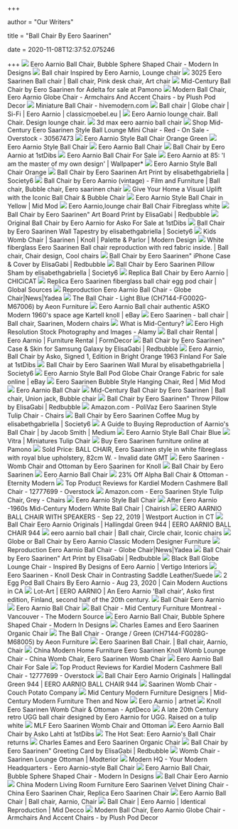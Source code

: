 +++
        
author = "Our Writers"
        
title = "Ball Chair By Eero Saarinen"
        
date = 2020-11-08T12:37:52.075246
        
+++
[ ![](https://sep.yimg.com/ay/yhst-132579190338039/eero-aarnio-style-ball-chair-88.jpg)](https://sep.yimg.com/ay/yhst-132579190338039/eero-aarnio-style-ball-chair-88.jpg) Eero Aarnio Ball Chair, Bubble Sphere Shaped Chair - Modern In Designs
[ ![](https://www.jinyuefurniture.com/u_file/1904/products/04/5823735849.jpg.500x500.jpg)](https://www.jinyuefurniture.com/u_file/1904/products/04/5823735849.jpg.500x500.jpg) Ball chair Inspired by Eero Aarnio, Lounge chair
[ ![](https://i.pinimg.com/originals/2c/ee/2b/2cee2b0eb5aa1d249be84431bed9201d.jpg)](https://i.pinimg.com/originals/2c/ee/2b/2cee2b0eb5aa1d249be84431bed9201d.jpg) 3025 Eero Saarinen Ball chair | Ball chair, Pink desk chair, Art chair
[ ![](https://cdn20.pamono.com/p/g/7/3/736300_0o76tt4h1h/mid-century-ball-chair-by-eero-saarinen-for-adelta-2.jpg)](https://cdn20.pamono.com/p/g/7/3/736300_0o76tt4h1h/mid-century-ball-chair-by-eero-saarinen-for-adelta-2.jpg) Mid-Century Ball Chair by Eero Saarinen for Adelta for sale at Pamono
[ ![](https://st.hzcdn.com/simgs/18414081056603cb_4-9013/home-design.jpg)](https://st.hzcdn.com/simgs/18414081056603cb_4-9013/home-design.jpg) Modern Ball Chair, Eero Aarnio Globe Chair - Armchairs And Accent Chairs -  by Plush Pod Decor
[ ![](https://hivemodern.com/public_resources/full/miniature-ball-chair-eero-aarnio-vitra-1.jpg)](https://hivemodern.com/public_resources/full/miniature-ball-chair-eero-aarnio-vitra-1.jpg) Miniature Ball Chair - hivemodern.com
[ ![](https://www.classicmoebel.eu/426-large_default/ball-chair-eero-aarnio.jpg)](https://www.classicmoebel.eu/426-large_default/ball-chair-eero-aarnio.jpg) Ball chair | Globe chair | Si-Fi | Eero Aarnio | classicmoebel.eu |
[ ![](https://cdn.dominidesign.com/shop2/media/catalog/product/cache/all/image/9df78eab33525d08d6e5fb8d27136e95/e/e/eero-aarnio-ball-chair-white-red.png)](https://cdn.dominidesign.com/shop2/media/catalog/product/cache/all/image/9df78eab33525d08d6e5fb8d27136e95/e/e/eero-aarnio-ball-chair-white-red.png) Eero Aarnio lounge chair. Ball Chair. Design lounge chair.
[ ![](https://static.turbosquid.com/Preview/2016/09/27__16_38_46/Eero_Aarnio_Ball_Chair_ContextSig_0000.jpgD34B2A16-C4C1-4057-B18E-61E40B2E449FLarge.jpg)](https://static.turbosquid.com/Preview/2016/09/27__16_38_46/Eero_Aarnio_Ball_Chair_ContextSig_0000.jpgD34B2A16-C4C1-4057-B18E-61E40B2E449FLarge.jpg) 3d max eero aarnio ball chair
[ ![](https://ak1.ostkcdn.com/images/products/30567473/Mini-Ball-Chair-ff0f0ceb-62e6-47c9-8656-a9255d99966f_600.jpg?impolicy=medium)](https://ak1.ostkcdn.com/images/products/30567473/Mini-Ball-Chair-ff0f0ceb-62e6-47c9-8656-a9255d99966f_600.jpg?impolicy=medium) Shop Mid-Century Eero Saarinen Style Ball Lounge Mini Chair - Red - On Sale  - Overstock - 30567473
[ ![](https://sep.yimg.com/ay/yhst-132579190338039/eero-aarnio-style-ball-chair-orange-green-25.jpg)](https://sep.yimg.com/ay/yhst-132579190338039/eero-aarnio-style-ball-chair-orange-green-25.jpg) Eero Aarnio Style Ball Chair Orange Green
[ ![](https://www.modterior.com/images/P/EEI-110-RED_1_.jpg)](https://www.modterior.com/images/P/EEI-110-RED_1_.jpg) Eero Aarnio Style Ball Chair
[ ![](https://s3.amazonaws.com/inmod/products/magnified/eero-aarnio-ball-chair/eero-aarnio-ball-chair.jpg)](https://s3.amazonaws.com/inmod/products/magnified/eero-aarnio-ball-chair/eero-aarnio-ball-chair.jpg) Eero Aarnio Ball Chair
[ ![](https://a.1stdibscdn.com/archivesE/upload/3663232/f_13280481518190458320/ORG_1328048_master.jpg?width=768)](https://a.1stdibscdn.com/archivesE/upload/3663232/f_13280481518190458320/ORG_1328048_master.jpg?width=768) Ball Chair by Eero Aarnio at 1stDibs
[ ![](https://cdn1.bigcommerce.com/server4700/009cd/products/1135/images/1756/EEI_110_BLU_1___89488.1352911067.800.800.jpg?c=2)](https://cdn1.bigcommerce.com/server4700/009cd/products/1135/images/1756/EEI_110_BLU_1___89488.1352911067.800.800.jpg?c=2) Eero Aarnio Ball Chair For Sale
[ ![](https://cdn.wallpaper.com/main/eero-aarnio-08-e.jpg?KUFzfv9.XfCn94e83nnxK.DKgJEAqIuw)](https://cdn.wallpaper.com/main/eero-aarnio-08-e.jpg?KUFzfv9.XfCn94e83nnxK.DKgJEAqIuw) Eero Aarnio at 85: 'I am the master of my own design' | Wallpaper*
[ ![](https://sep.yimg.com/ay/yhst-132579190338039/eero-aarnio-style-ball-chair-orange-3.jpg)](https://sep.yimg.com/ay/yhst-132579190338039/eero-aarnio-style-ball-chair-orange-3.jpg) Eero Aarnio Style Ball Chair Orange
[ ![](https://ctl.s6img.com/society6/img/2JTM7X00v7CQPpuFztqqzhj7KUw/w_700/prints/~artwork/s6-original-art-uploads/society6/uploads/misc/ccab8d23091e48509ff49b29964ae62d/~~/ball-chair-by-eero-saarinen445164-prints.jpg)](https://ctl.s6img.com/society6/img/2JTM7X00v7CQPpuFztqqzhj7KUw/w_700/prints/~artwork/s6-original-art-uploads/society6/uploads/misc/ccab8d23091e48509ff49b29964ae62d/~~/ball-chair-by-eero-saarinen445164-prints.jpg) Ball Chair by Eero Saarinen Art Print by elisabethgabriella | Society6
[ ![](https://i.pinimg.com/736x/25/3b/99/253b99834de63a9bcb9368156e3624b9.jpg)](https://i.pinimg.com/736x/25/3b/99/253b99834de63a9bcb9368156e3624b9.jpg) Ball Chair by Eero Aarnio (vintage) - Film and Furniture | Ball chair,  Bubble chair, Eero saarinen chair
[ ![](https://furnishplus.ca/wp-content/uploads/2016/06/ball.jpg)](https://furnishplus.ca/wp-content/uploads/2016/06/ball.jpg) Give Your Home a Visual Uplift with the Iconic Ball Chair & Bubble Chair
[ ![](https://cdn.shopify.com/s/files/1/0559/6321/products/5f51f2f3-160b-5eea-9d7f-25dd07999303_2048x2048.jpg?v=1537904471)](https://cdn.shopify.com/s/files/1/0559/6321/products/5f51f2f3-160b-5eea-9d7f-25dd07999303_2048x2048.jpg?v=1537904471) Eero Aarnio Style Ball Chair in Yellow | Mid Mod
[ ![](https://cdn.dominidesign.com/shop2/media/catalog/product/cache/all/image/9df78eab33525d08d6e5fb8d27136e95/e/e/eero-aarnio-ball-chair-black.jpg)](https://cdn.dominidesign.com/shop2/media/catalog/product/cache/all/image/9df78eab33525d08d6e5fb8d27136e95/e/e/eero-aarnio-ball-chair-black.jpg) Eero Aarnio,lounge chair Ball Chair Fibreglass white
[ ![](https://ih1.redbubble.net/image.365813388.2417/gbra,6x6,1000x1000-c,0,0,675,900.u5.jpg)](https://ih1.redbubble.net/image.365813388.2417/gbra,6x6,1000x1000-c,0,0,675,900.u5.jpg) Ball Chair by Eero Saarinen" Art Board Print by ElisaGabi | Redbubble
[ ![](https://a.1stdibscdn.com/original-ball-chair-by-eero-aarnio-for-asko-for-sale-picture-8/f_9314/f_154411221562925365739/IMG_7693_master.jpg?width=768)](https://a.1stdibscdn.com/original-ball-chair-by-eero-aarnio-for-asko-for-sale-picture-8/f_9314/f_154411221562925365739/IMG_7693_master.jpg?width=768) Original Ball Chair by Eero Aarnio for Asko For Sale at 1stDibs
[ ![](https://ctl.s6img.com/society6/img/Umn6bDoe3m1ZfAnGNYr6aKXGE2A/w_700/tapestries/standard/~artwork,fw_6500,fh_5527,fy_-488,iw_6500,ih_6500/s6-original-art-uploads/society6/uploads/misc/fcb040a19bba4c2d842403963c9556f5/~~/ball-chair-by-eero-saarinen445164-tapestries.jpg)](https://ctl.s6img.com/society6/img/Umn6bDoe3m1ZfAnGNYr6aKXGE2A/w_700/tapestries/standard/~artwork,fw_6500,fh_5527,fy_-488,iw_6500,ih_6500/s6-original-art-uploads/society6/uploads/misc/fcb040a19bba4c2d842403963c9556f5/~~/ball-chair-by-eero-saarinen445164-tapestries.jpg) Ball Chair by Eero Saarinen Wall Tapestry by elisabethgabriella | Society6
[ ![](http://cdn.shopify.com/s/files/1/0270/5873/products/eero-saarinen-womb-chair-red-boucle-front-knoll_566b88e2-faef-4ed5-b2b0-368e3904d565_grande.jpg?v=1516856443)](http://cdn.shopify.com/s/files/1/0270/5873/products/eero-saarinen-womb-chair-red-boucle-front-knoll_566b88e2-faef-4ed5-b2b0-368e3904d565_grande.jpg?v=1516856443) Kids Womb Chair | Saarinen | Knoll | Palette & Parlor | Modern Design
[ ![](https://i.pinimg.com/originals/8c/67/f9/8c67f96273bd9378a3215b1798cd47e0.jpg)](https://i.pinimg.com/originals/8c/67/f9/8c67f96273bd9378a3215b1798cd47e0.jpg) White fiberglass Eero Saarinen Ball chair reproduction with red fabric  inside. | Ball chair, Chair design, Cool chairs
[ ![](https://ih1.redbubble.net/image.365812928.2417/icr,iphone_11_soft,back,a,x1000-pad,1000x1000,f8f8f8.u3.jpg)](https://ih1.redbubble.net/image.365812928.2417/icr,iphone_11_soft,back,a,x1000-pad,1000x1000,f8f8f8.u3.jpg) Ball Chair by Eero Saarinen" iPhone Case & Cover by ElisaGabi | Redbubble
[ ![](https://ctl.s6img.com/society6/img/9bbhUGu16EzvMR_JiKxdBxu2OxA/w_1500/shams/standard/alternate/~artwork,fw_6105,fh_3500,fy_-1303,iw_6105,ih_6105/s6-original-art-uploads/society6/uploads/misc/fcb040a19bba4c2d842403963c9556f5/~~/ball-chair-by-eero-saarinen445164-shams.jpg)](https://ctl.s6img.com/society6/img/9bbhUGu16EzvMR_JiKxdBxu2OxA/w_1500/shams/standard/alternate/~artwork,fw_6105,fh_3500,fy_-1303,iw_6105,ih_6105/s6-original-art-uploads/society6/uploads/misc/fcb040a19bba4c2d842403963c9556f5/~~/ball-chair-by-eero-saarinen445164-shams.jpg) Ball Chair by Eero Saarinen Pillow Sham by elisabethgabriella | Society6
[ ![](https://www.chicicat.com.au/media/catalog/product/cache/1/image/9df78eab33525d08d6e5fb8d27136e95/r/e/replica_ball-chair-eero-aarnio_1.jpg)](https://www.chicicat.com.au/media/catalog/product/cache/1/image/9df78eab33525d08d6e5fb8d27136e95/r/e/replica_ball-chair-eero-aarnio_1.jpg) Replica Ball Chair by Eero Aarnio | CHICiCAT
[ ![](https://p.globalsources.com/IMAGES/PDT/B1160075546/Replica-Eero-Saarinen-fiberglass-ball-chair-egg-pod-chair.jpg)](https://p.globalsources.com/IMAGES/PDT/B1160075546/Replica-Eero-Saarinen-fiberglass-ball-chair-egg-pod-chair.jpg) Replica Eero Saarinen fiberglass ball chair egg pod chair | Global Sources
[ ![](https://www.chinayadea.com/UploadFiles/FCK/Reproduction%20Eero%20Aarnio%20Ball%20Chair%202.jpg)](https://www.chinayadea.com/UploadFiles/FCK/Reproduction%20Eero%20Aarnio%20Ball%20Chair%202.jpg) Reproduction Eero Aarnio Ball Chair - Globe Chair|News|Yadea
[ ![](https://assets.memoky.com/media/catalog/product/cache/3/image/9df78eab33525d08d6e5fb8d27136e95/f/8/f89c3e46-22a7-417c-bc0d-e639f37d1a4d.jpg)](https://assets.memoky.com/media/catalog/product/cache/3/image/9df78eab33525d08d6e5fb8d27136e95/f/8/f89c3e46-22a7-417c-bc0d-e639f37d1a4d.jpg) The Ball Chair - Light Blue (CH7144-FG002G-M67006) by Aeon Furniture
[ ![](https://i.ebayimg.com/images/g/a68AAOSwPTlcBDsy/s-l400.jpg)](https://i.ebayimg.com/images/g/a68AAOSwPTlcBDsy/s-l400.jpg) Eero Aarnio Ball chair authentic ASKO Modern 1960's space age Kartell knoll  | eBay
[ ![](https://i.pinimg.com/originals/22/96/27/229627b1800b389167842e79064f208f.jpg)](https://i.pinimg.com/originals/22/96/27/229627b1800b389167842e79064f208f.jpg) Eero Saarinen - ball chair | Ball chair, Saarinen, Modern chairs
[ ![](https://lib.store.yahoo.net/lib/yhst-69328165909994/ball-chair.jpg)](https://lib.store.yahoo.net/lib/yhst-69328165909994/ball-chair.jpg) What is Mid-Century?
[ ![](https://c8.alamy.com/comp/BHA2D8/eero-aarnio-designer-of-ball-chair-BHA2D8.jpg)](https://c8.alamy.com/comp/BHA2D8/eero-aarnio-designer-of-ball-chair-BHA2D8.jpg) Eero High Resolution Stock Photography and Images - Alamy
[ ![](https://formdecor.com/wp-content/uploads/2015/05/C10472-01-Eero-Aarnio-Ball-Chair-rental-Orange-profile.jpg)](https://formdecor.com/wp-content/uploads/2015/05/C10472-01-Eero-Aarnio-Ball-Chair-rental-Orange-profile.jpg) Ball chair Rental | Eero Aarnio | Furniture Rental | FormDecor
[ ![](https://ih1.redbubble.net/image.365812928.2417/icr,samsung_galaxy_s10_snap,back,a,x1000-bg,f8f8f8.1u3.jpg)](https://ih1.redbubble.net/image.365812928.2417/icr,samsung_galaxy_s10_snap,back,a,x1000-bg,f8f8f8.1u3.jpg) Ball Chair by Eero Saarinen" Case & Skin for Samsung Galaxy by ElisaGabi |  Redbubble
[ ![](https://a.1stdibscdn.com/eero-aarnio-ball-chair-by-asko-signed-1-edition-in-bright-orange-1963-finland-for-sale/1121189/f_113772011532349298639/11377201_master.jpg?width=768)](https://a.1stdibscdn.com/eero-aarnio-ball-chair-by-asko-signed-1-edition-in-bright-orange-1963-finland-for-sale/1121189/f_113772011532349298639/11377201_master.jpg?width=768) Eero Aarnio, Ball Chair by Asko, Signed 1, Edition in Bright Orange 1963  Finland For Sale at 1stDibs
[ ![](https://ctl.s6img.com/society6/img/xvDxhfpsF99kgb3GaXzEE9psJZY/w_1500/wall-murals/8x8/lifestyle/~artwork/s6-original-art-uploads/society6/uploads/misc/ccab8d23091e48509ff49b29964ae62d/~~/ball-chair-by-eero-saarinen445164-wall-murals.jpg)](https://ctl.s6img.com/society6/img/xvDxhfpsF99kgb3GaXzEE9psJZY/w_1500/wall-murals/8x8/lifestyle/~artwork/s6-original-art-uploads/society6/uploads/misc/ccab8d23091e48509ff49b29964ae62d/~~/ball-chair-by-eero-saarinen445164-wall-murals.jpg) Ball Chair by Eero Saarinen Wall Mural by elisabethgabriella | Society6
[ ![](https://i.ebayimg.com/images/g/7xcAAOSwN2RffWWO/s-l640.jpg)](https://i.ebayimg.com/images/g/7xcAAOSwN2RffWWO/s-l640.jpg) Eero Aarnio Style Ball Pod Globe Chair Orange Fabric for sale online | eBay
[ ![](https://cdn.shopify.com/s/files/1/0559/6321/products/381093d4-e0ca-5ad1-a0e9-cbb6e0f8476f_2048x2048.jpg?v=1526739300)](https://cdn.shopify.com/s/files/1/0559/6321/products/381093d4-e0ca-5ad1-a0e9-cbb6e0f8476f_2048x2048.jpg?v=1526739300) Eero Saarinen Bubble Style Hanging Chair, Red | Mid Mod
[ ![](https://sep.yimg.com/ca/I/yhst-69328165909994_2649_2258622197)](https://sep.yimg.com/ca/I/yhst-69328165909994_2649_2258622197) Eero Aarnio Ball Chair
[ ![](https://i.pinimg.com/originals/ef/f3/32/eff332a7418dd84bc3b1e7d979490fe7.jpg)](https://i.pinimg.com/originals/ef/f3/32/eff332a7418dd84bc3b1e7d979490fe7.jpg) Mid-Century Ball Chair by Eero Saarinen | Ball chair, Union jack, Bubble  chair
[ ![](https://ih1.redbubble.net/image.365813028.2417/throwpillow,small,1000x-bg,f8f8f8-c,0,200,1000,1000.jpg)](https://ih1.redbubble.net/image.365813028.2417/throwpillow,small,1000x-bg,f8f8f8-c,0,200,1000,1000.jpg) Ball Chair by Eero Saarinen" Throw Pillow by ElisaGabi | Redbubble
[ ![](https://images-na.ssl-images-amazon.com/images/I/61WPlVpA0mL._AC_SL1500_.jpg)](https://images-na.ssl-images-amazon.com/images/I/61WPlVpA0mL._AC_SL1500_.jpg) Amazon.com - PoliVaz Eero Saarinen Style Tulip Chair - Chairs
[ ![](https://ctl.s6img.com/society6/img/6IbD4MoiaJ6kdIzGps2LC8sc4k0/w_1500/coffee-mugs/large/right/greybg/~artwork,fw_4600,fh_2000,fy_-1300,iw_4600,ih_4600/s6-original-art-uploads/society6/uploads/misc/fcb040a19bba4c2d842403963c9556f5/~~/ball-chair-by-eero-saarinen445164-mugs.jpg)](https://ctl.s6img.com/society6/img/6IbD4MoiaJ6kdIzGps2LC8sc4k0/w_1500/coffee-mugs/large/right/greybg/~artwork,fw_4600,fh_2000,fy_-1300,iw_4600,ih_4600/s6-original-art-uploads/society6/uploads/misc/fcb040a19bba4c2d842403963c9556f5/~~/ball-chair-by-eero-saarinen445164-mugs.jpg) Ball Chair by Eero Saarinen Coffee Mug by elisabethgabriella | Society6
[ ![](https://miro.medium.com/max/640/1*j_ZVyo4Vkyv_DI6e_-64FA.jpeg)](https://miro.medium.com/max/640/1*j_ZVyo4Vkyv_DI6e_-64FA.jpeg) A Guide to Buying Reproduction of Aarnio's Ball Chair | by Jacob Smith |  Medium
[ ![](https://sep.yimg.com/ay/yhst-132579190338039/eero-aarnio-style-ball-chair-blue-25.jpg)](https://sep.yimg.com/ay/yhst-132579190338039/eero-aarnio-style-ball-chair-blue-25.jpg) Eero Aarnio Style Ball Chair Blue
[ ![](https://static.vitra.com/OFML/data/jZsVDI8Ble2vxjJHsMwbpQ/vitra/vdmcollect/US/1/image/20238101.jpg)](https://static.vitra.com/OFML/data/jZsVDI8Ble2vxjJHsMwbpQ/vitra/vdmcollect/US/1/image/20238101.jpg) Vitra | Miniatures Tulip Chair
[ ![](https://cdn20.pamono.com/p/m/7/3/736300_kk4iwrdy81/mid-century-ball-chair-by-eero-saarinen-for-adelta.jpg)](https://cdn20.pamono.com/p/m/7/3/736300_kk4iwrdy81/mid-century-ball-chair-by-eero-saarinen-for-adelta.jpg) Buy Eero Saarinen furniture online at Pamono
[ ![](https://image.invaluable.com/housePhotos/LotsRoad/86/560986/H0716-L69178238.jpg)](https://image.invaluable.com/housePhotos/LotsRoad/86/560986/H0716-L69178238.jpg) Sold Price: BALL CHAIR, Eero Saarinen style in white fibreglass with royal  blue upholstery, 82cm W. - Invalid date GMT
[ ![](https://cdn.incollect.com/sites/default/files/zoom/Eero-Saarinen-Womb-Chair-and-Ottoman-by-Eero-Saarinen-for-Knoll-337574-1314072.jpg)](https://cdn.incollect.com/sites/default/files/zoom/Eero-Saarinen-Womb-Chair-and-Ottoman-by-Eero-Saarinen-for-Knoll-337574-1314072.jpg) Eero Saarinen - Womb Chair and Ottoman by Eero Saarinen for Knoll
[ ![](https://www.muebledesign.com/4575-large_default/modern-classics.jpg)](https://www.muebledesign.com/4575-large_default/modern-classics.jpg) Ball Chair by Eero Saarinen
[ ![](https://s3.amazonaws.com/inmod/products/magnified/eero-aarnio-ball-chair/gl/ch7144-fg022g-t507-1.jpg)](https://s3.amazonaws.com/inmod/products/magnified/eero-aarnio-ball-chair/gl/ch7144-fg022g-t507-1.jpg) Eero Aarnio Ball Chair
[ ![](https://cdn.shopify.com/s/files/1/2262/0555/products/alpha-ball-chair-ottoman_1_cb701a60-ab44-4a43-ad8a-80c5e2598a96_1600x.jpg?v=1579639451)](https://cdn.shopify.com/s/files/1/2262/0555/products/alpha-ball-chair-ottoman_1_cb701a60-ab44-4a43-ad8a-80c5e2598a96_1600x.jpg?v=1579639451) 23% Off Alpha Ball Chair & Ottoman - Eternity Modern
[ ![](https://ak1.ostkcdn.com/images/products/27422247/Mid-Century-Modern-Design-Replica-Ball-Lounge-Chair-with-Black-Cushion-0bed0ca7-4549-4fc8-b196-66512cc24573_600.jpg)](https://ak1.ostkcdn.com/images/products/27422247/Mid-Century-Modern-Design-Replica-Ball-Lounge-Chair-with-Black-Cushion-0bed0ca7-4549-4fc8-b196-66512cc24573_600.jpg) Top Product Reviews for Kardiel Modern Cashmere Ball Chair - 12777699 -  Overstock
[ ![](https://images-na.ssl-images-amazon.com/images/I/61IMbdJ61TL._AC_SY879_.jpg)](https://images-na.ssl-images-amazon.com/images/I/61IMbdJ61TL._AC_SY879_.jpg) Amazon.com - Eero Saarinen Style Tulip Chair, Grey - Chairs
[ ![](https://www.modterior.com/images/D/EEI-110-PNK.jpg)](https://www.modterior.com/images/D/EEI-110-PNK.jpg) Eero Aarnio Style Ball Chair
[ ![](https://chairish-prod.freetls.fastly.net/image/product/master/1f4c2763-45a2-4685-9cfb-95659ecce921/after-eero-aarnio-1960s-mid-century-modern-white-ball-chair-0949)](https://chairish-prod.freetls.fastly.net/image/product/master/1f4c2763-45a2-4685-9cfb-95659ecce921/after-eero-aarnio-1960s-mid-century-modern-white-ball-chair-0949) After Eero Aarnio -1960s Mid-Century Modern White Ball Chair | Chairish
[ ![](https://p1.liveauctioneers.com/1325/150031/75769144_1_x.jpg?auto=webp&format=pjpg&version=1568334787&width=512)](https://p1.liveauctioneers.com/1325/150031/75769144_1_x.jpg?auto=webp&format=pjpg&version=1568334787&width=512) EERO AARNIO BALL CHAIR WITH SPEAKERS - Sep 22, 2019 | Westport Auction in CT
[ ![](https://www.einrichten-design.com/thumbnail/c4/86/c5/1597859744/Eero%20Aarnio%20Ball%20Chair%20Sessel%201_1920x1920.jpg)](https://www.einrichten-design.com/thumbnail/c4/86/c5/1597859744/Eero%20Aarnio%20Ball%20Chair%20Sessel%201_1920x1920.jpg) Ball Chair Eero Aarnio Originals | Hallingdal Green 944 | EERO AARNIO BALL  CHAIR 944
[ ![](https://i.pinimg.com/originals/e1/f0/ae/e1f0aedb04e30a4c0ab75077811ea18d.jpg)](https://i.pinimg.com/originals/e1/f0/ae/e1f0aedb04e30a4c0ab75077811ea18d.jpg) eero aarnio ball chair | Ball chair, Circle chair, Iconic chairs
[ ![](https://i1.wp.com/www.interiordezine.com/wp-content/uploads/2011/09/eeroarnioballchair175.gif?resize=175%2C216)](https://i1.wp.com/www.interiordezine.com/wp-content/uploads/2011/09/eeroarnioballchair175.gif?resize=175%2C216) Globe or Ball Chair by Eero Aarnio Classic Modern Designer Furniture
[ ![](https://www.chinayadea.com/UploadFiles/FCK/Reproduction%20Eero%20Aarnio%20Ball%20Chair.jpg)](https://www.chinayadea.com/UploadFiles/FCK/Reproduction%20Eero%20Aarnio%20Ball%20Chair.jpg) Reproduction Eero Aarnio Ball Chair - Globe Chair|News|Yadea
[ ![](https://ih1.redbubble.net/image.365813037.2417/farp,small,wall_texture,product,750x1000.u4.jpg)](https://ih1.redbubble.net/image.365813037.2417/farp,small,wall_texture,product,750x1000.u4.jpg) Ball Chair by Eero Saarinen" Art Print by ElisaGabi | Redbubble
[ ![](https://www.vertigo-interiors.com/media/image/23/a4/12c936d35689ff473b2b2f8a30c6.jpg?10)](https://www.vertigo-interiors.com/media/image/23/a4/12c936d35689ff473b2b2f8a30c6.jpg?10) Black Ball Globe Lounge Chair - Inspired By Designs of Eero Aarnio |  Vertigo Interiors
[ ![](https://cdn.incollect.com/sites/default/files/zoom/Eero-Saarinen-Knoll-Desk-Chair-in-Contrasting-Saddle-Leather-Suede-171905-243375.jpg)](https://cdn.incollect.com/sites/default/files/zoom/Eero-Saarinen-Knoll-Desk-Chair-in-Contrasting-Saddle-Leather-Suede-171905-243375.jpg) Eero Saarinen - Knoll Desk Chair in Contrasting Saddle Leather/Suede
[ ![](https://p1.liveauctioneers.com/3967/173144/87236979_1_x.jpg?auto=webp&format=pjpg&version=1&width=512)](https://p1.liveauctioneers.com/3967/173144/87236979_1_x.jpg?auto=webp&format=pjpg&version=1&width=512) 2 Egg Pod Ball Chairs By Eero Aarnio - Aug 23, 2020 | Cain Modern Auctions  in CA
[ ![](https://static1.lot-art.com/public/upl/19/EERO-AARNIO-An-Eero-Aarnio-Ball-chair-Asko-first-edition-Finland-second-half-of-the-20th-century_1567396255_3696.jpg)](https://static1.lot-art.com/public/upl/19/EERO-AARNIO-An-Eero-Aarnio-Ball-chair-Asko-first-edition-Finland-second-half-of-the-20th-century_1567396255_3696.jpg) Lot-Art | EERO AARNIO | An Eero Aarnio 'Ball chair', Asko first edition,  Finland, second half of the 20th century.
[ ![](https://www.steeldomus.com/img/img-b/b_a_ball_armchair_eero_aarnio.jpg)](https://www.steeldomus.com/img/img-b/b_a_ball_armchair_eero_aarnio.jpg) Ball Chair Eero Aarnio
[ ![](https://s3.amazonaws.com/inmod/products/section/saarinen-womb-chair/saarinen-womb-chair-icon.jpg)](https://s3.amazonaws.com/inmod/products/section/saarinen-womb-chair/saarinen-womb-chair-icon.jpg) Eero Aarnio Ball Chair
[ ![](https://cdn.shopify.com/s/files/1/0199/3716/products/BALL-BLK-RED-1_grande.jpg?v=1571264501)](https://cdn.shopify.com/s/files/1/0199/3716/products/BALL-BLK-RED-1_grande.jpg?v=1571264501) Ball Chair - Mid Century Furniture Montreal - Vancouver - The Modern Source
[ ![](https://s.yimg.com/aah/yhst-132579190338039/eero-aarnio-style-ball-chair-98.jpg)](https://s.yimg.com/aah/yhst-132579190338039/eero-aarnio-style-ball-chair-98.jpg) Eero Aarnio Ball Chair, Bubble Sphere Shaped Chair - Modern In Designs
[ ![](http://static2.bonluxat.com/cmsense/data/uploads/orig/Charles_Eames_%26_Eero_Saarinen_Organic_Chair_14s.jpg)](http://static2.bonluxat.com/cmsense/data/uploads/orig/Charles_Eames_%26_Eero_Saarinen_Organic_Chair_14s.jpg) Charles Eames and Eero Saarinen Organic Chair
[ ![](https://assets.memoky.com/media/catalog/product/cache/3/image/9df78eab33525d08d6e5fb8d27136e95/a/b/ab13df5f-aeb6-4e30-b959-447edf8d659f.jpg)](https://assets.memoky.com/media/catalog/product/cache/3/image/9df78eab33525d08d6e5fb8d27136e95/a/b/ab13df5f-aeb6-4e30-b959-447edf8d659f.jpg) The Ball Chair - Orange / Green (CH7144-FG028G-M68005) by Aeon Furniture
[ ![](https://i.pinimg.com/736x/6d/b5/e6/6db5e60e3643719c18776486bd099c96--ball-chair-eero-saarinen.jpg)](https://i.pinimg.com/736x/6d/b5/e6/6db5e60e3643719c18776486bd099c96--ball-chair-eero-saarinen.jpg) Eero Saarinen Ball Chair. | Ball chair, Aarnio, Chair
[ ![](https://image.made-in-china.com/202f0j00olYUZMJPrkbB/Modern-Home-Furniture-Eero-Saarinen-Knoll-Womb-Lounge-Chair.jpg)](https://image.made-in-china.com/202f0j00olYUZMJPrkbB/Modern-Home-Furniture-Eero-Saarinen-Knoll-Womb-Lounge-Chair.jpg) China Modern Home Furniture Eero Saarinen Knoll Womb Lounge Chair - China  Womb Chair, Eero Saarinen Womb Chair
[ ![](https://cdn1.bigcommerce.com/server4700/009cd/products/1135/images/1766/EEI_110_WHI_1___12641.1352911230.800.800.jpg?c=2)](https://cdn1.bigcommerce.com/server4700/009cd/products/1135/images/1766/EEI_110_WHI_1___12641.1352911230.800.800.jpg?c=2) Eero Aarnio Ball Chair For Sale
[ ![](https://ak1.ostkcdn.com/images/products/22854139/Fine-Mod-Imports-White-Fiberglass-Shell-Ball-Chair-Orange-5502bc06-c5c9-49e0-88b2-207781d3ff9b_600.jpg)](https://ak1.ostkcdn.com/images/products/22854139/Fine-Mod-Imports-White-Fiberglass-Shell-Ball-Chair-Orange-5502bc06-c5c9-49e0-88b2-207781d3ff9b_600.jpg) Top Product Reviews for Kardiel Modern Cashmere Ball Chair - 12777699 -  Overstock
[ ![](https://www.einrichten-design.com/thumbnail/1e/93/40/1597937192/Eero%20Aarnio%20Ball%20Chair%20Sessel_1920x1920.jpg)](https://www.einrichten-design.com/thumbnail/1e/93/40/1597937192/Eero%20Aarnio%20Ball%20Chair%20Sessel_1920x1920.jpg) Ball Chair Eero Aarnio Originals | Hallingdal Green 944 | EERO AARNIO BALL  CHAIR 944
[ ![](https://cdn.shopify.com/s/files/1/0311/1453/products/knoll_eero_saarinen_womb_chair_fabric_green_main_2048x.jpg?v=1537537834)](https://cdn.shopify.com/s/files/1/0311/1453/products/knoll_eero_saarinen_womb_chair_fabric_green_main_2048x.jpg?v=1537537834) Saarinen Womb Chair - Couch Potato Company
[ ![](https://www.pgmod.com/wp-content/uploads/2011/12/Eero-Aarnio-ball-chair.jpg)](https://www.pgmod.com/wp-content/uploads/2011/12/Eero-Aarnio-ball-chair.jpg) Mid Century Modern Furniture Designers | Mid-Century Modern Furniture Then  and Now
[ ![](http://www.artnet.com/WebServices/images/ll00206lldXZbJFgNJp92CfDrCWQFHPKcGo0F/eero-aarnio-poltrona-mod.-ball-chair.jpg)](http://www.artnet.com/WebServices/images/ll00206lldXZbJFgNJp92CfDrCWQFHPKcGo0F/eero-aarnio-poltrona-mod.-ball-chair.jpg) Eero Aarnio | artnet
[ ![](https://d6qwfb5pdou4u.cloudfront.net/product-images/3760001-3770000/3764395/153868105035ccc864fe1ba39467e7013c8d0f7803/1500-1500-frame-0.jpg)](https://d6qwfb5pdou4u.cloudfront.net/product-images/3760001-3770000/3764395/153868105035ccc864fe1ba39467e7013c8d0f7803/1500-1500-frame-0.jpg) Knoll Eero Saarinen Womb Chair & Ottoman - AptDeco
[ ![](https://cdn.globalauctionplatform.com/232fea92-e02d-4274-aab1-a7370095df21/a9196841-44ae-470c-cb95-d2c47b604b2f/540x360.jpg)](https://cdn.globalauctionplatform.com/232fea92-e02d-4274-aab1-a7370095df21/a9196841-44ae-470c-cb95-d2c47b604b2f/540x360.jpg) A late 20th Century retro UGG ball chair designed by Eero Aarnio for UGG.  Raised on a tulip white
[ ![](https://www.usmlf.com/resources/image/20/3.jpg)](https://www.usmlf.com/resources/image/20/3.jpg) MLF Eero Saarinen Womb Chair and Ottoman
[ ![](https://a.1stdibscdn.com/archivesE/upload/1121225/f_3544492/3544492_l.jpg)](https://a.1stdibscdn.com/archivesE/upload/1121225/f_3544492/3544492_l.jpg) Eero Aarnio Ball Chair by Asko Lahti at 1stDibs
[ ![](https://www.telegraph.co.uk/content/dam/luxury/2016/11/30/19-Eero-in-his-studio_trans_NvBQzQNjv4BqLYdoWXVyVUQMSe0gNN2ScK5XWGrcsUePvhJjj3A7TdE.jpg)](https://www.telegraph.co.uk/content/dam/luxury/2016/11/30/19-Eero-in-his-studio_trans_NvBQzQNjv4BqLYdoWXVyVUQMSe0gNN2ScK5XWGrcsUePvhJjj3A7TdE.jpg) The Hot Seat: Eero Aarnio's Ball Chair returns
[ ![](http://static1.bonluxat.com/cmsense/data/uploads/orig/Charles_Eames_%26_Eero_Saarinen_Organic_Chair_qcg.jpg)](http://static1.bonluxat.com/cmsense/data/uploads/orig/Charles_Eames_%26_Eero_Saarinen_Organic_Chair_qcg.jpg) Charles Eames and Eero Saarinen Organic Chair
[ ![](https://ih1.redbubble.net/image.365813037.2417/papergc,500x,w,f8f8f8-pad,750x1000,f8f8f8.u4.jpg)](https://ih1.redbubble.net/image.365813037.2417/papergc,500x,w,f8f8f8-pad,750x1000,f8f8f8.u4.jpg) Ball Chair by Eero Saarinen" Greeting Card by ElisaGabi | Redbubble
[ ![](https://www.modterior.com/images/P/EEI-113-DGR_1_.jpg)](https://www.modterior.com/images/P/EEI-113-DGR_1_.jpg) Womb Chair - Saarinen Lounge Ottoman | Modterior
[ ![](https://j.b5z.net/i/u/10037048/i/_Classic-BallChair.jpg)](https://j.b5z.net/i/u/10037048/i/_Classic-BallChair.jpg) Modern HQ - Your Modern Headquarters - Eero Aarnio-style Ball Chair
[ ![](https://s.yimg.com/aah/yhst-132579190338039/eero-aarnio-style-ball-chair-97.jpg)](https://s.yimg.com/aah/yhst-132579190338039/eero-aarnio-style-ball-chair-97.jpg) Eero Aarnio Ball Chair, Bubble Sphere Shaped Chair - Modern In Designs
[ ![](https://www.steeldomus.com/img/img-b/z_b_a_ball_armchair_eero_aarnio.jpg)](https://www.steeldomus.com/img/img-b/z_b_a_ball_armchair_eero_aarnio.jpg) Ball Chair Eero Aarnio
[ ![](https://image.made-in-china.com/43f34j00VYgReiHWvBbT/Modern-Living-Room-Furniture-Eero-Saarinen-Velvet-Dining-Chair.jpg)](https://image.made-in-china.com/43f34j00VYgReiHWvBbT/Modern-Living-Room-Furniture-Eero-Saarinen-Velvet-Dining-Chair.jpg) China Modern Living Room Furniture Eero Saarinen Velvet Dining Chair -  China Eero Saarinen Chair, Replica Eero Saarinen Chair
[ ![](https://i.pinimg.com/originals/81/5c/28/815c2846e58370fecca5f716b95014af.png)](https://i.pinimg.com/originals/81/5c/28/815c2846e58370fecca5f716b95014af.png) Eero Aarnio Ball Chair | Ball chair, Aarnio, Chair
[ ![](https://middecco.com/wp-content/uploads/2019/08/Ball-Chair-Main-Blue.png)](https://middecco.com/wp-content/uploads/2019/08/Ball-Chair-Main-Blue.png) Ball Chair | Eero Aarnio | Identical Reproduction | Mid Decco
[ ![](https://st.hzcdn.com/fimgs/8841474805660418_9088-w300-h300-b1-p0--.jpg)](https://st.hzcdn.com/fimgs/8841474805660418_9088-w300-h300-b1-p0--.jpg) Modern Ball Chair, Eero Aarnio Globe Chair - Armchairs And Accent Chairs -  by Plush Pod Decor
